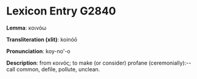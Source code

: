 # Lexicon Entry G2840

**Lemma**: κοινόω

**Transliteration (xlit)**: koinóō

**Pronunciation**: koy-no'-o

**Description**:
from κοινός; to make (or consider) profane (ceremonially):--call common, defile, pollute, unclean.
